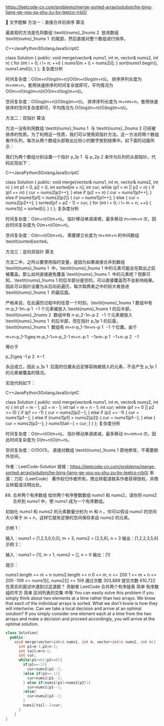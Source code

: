 https://leetcode-cn.com/problems/merge-sorted-array/solution/he-bing-liang-ge-you-xu-shu-zu-by-leetco-rrb0/

📖 文字题解
方法一：直接合并后排序
算法

最直观的方法是先将数组 \textit{nums}\_2nums
2
​
放进数组 \textit{nums}\_1nums
1
​
的尾部，然后直接对整个数组进行排序。

C++JavaPython3GolangJavaScriptC

class Solution {
public:
void merge(vector<int>& nums1, int m, vector<int>& nums2, int n) {
for (int i = 0; i != n; ++i) {
nums1[m + i] = nums2[i];
}
sort(nums1.begin(), nums1.end());
}
};
复杂度分析

时间复杂度：O((m+n)\log(m+n))O((m+n)log(m+n))。
排序序列长度为 m+nm+n，套用快速排序的时间复杂度即可，平均情况为 O((m+n)\log(m+n))O((m+n)log(m+n))。

空间复杂度：O(\log(m+n))O(log(m+n))。
排序序列长度为 m+nm+n，套用快速排序的空间复杂度即可，平均情况为 O(\log(m+n))O(log(m+n))。

方法二：双指针
算法

方法一没有利用数组 \textit{nums}\_1nums
1
​
与 \textit{nums}\_2nums
2
​
已经被排序的性质。为了利用这一性质，我们可以使用双指针方法。这一方法将两个数组看作队列，每次从两个数组头部取出比较小的数字放到结果中。如下面的动画所示：

我们为两个数组分别设置一个指针 p_1p
1
​
与 p_2p
2
​
来作为队列的头部指针。代码实现如下：

C++JavaPython3GolangJavaScriptC

class Solution {
public:
void merge(vector<int>& nums1, int m, vector<int>& nums2, int n) {
int p1 = 0, p2 = 0;
int sorted[m + n];
int cur;
while (p1 < m || p2 < n) {
if (p1 == m) {
cur = nums2[p2++];
} else if (p2 == n) {
cur = nums1[p1++];
} else if (nums1[p1] < nums2[p2]) {
cur = nums1[p1++];
} else {
cur = nums2[p2++];
}
sorted[p1 + p2 - 1] = cur;
}
for (int i = 0; i != m + n; ++i) {
nums1[i] = sorted[i];
}
}
};
复杂度分析

时间复杂度：O(m+n)O(m+n)。
指针移动单调递增，最多移动 m+nm+n 次，因此时间复杂度为 O(m+n)O(m+n)。

空间复杂度：O(m+n)O(m+n)。
需要建立长度为 m+nm+n 的中间数组 \textit{sorted}sorted。

方法三：逆向双指针
算法

方法二中，之所以要使用临时变量，是因为如果直接合并到数组 \textit{nums}\_1nums
1
​
中，\textit{nums}\_1nums
1
​
中的元素可能会在取出之前被覆盖。那么如何直接避免覆盖 \textit{nums}\_1nums
1
​
中的元素呢？观察可知，\textit{nums}\_1nums
1
​
的后半部分是空的，可以直接覆盖而不会影响结果。因此可以指针设置为从后向前遍历，每次取两者之中的较大者放进 \textit{nums}\_1nums
1
​
的最后面。

严格来说，在此遍历过程中的任意一个时刻，\textit{nums}\_1nums
1
​
数组中有 m-p_1-1m−p
1
​
−1 个元素被放入 \textit{nums}\_1nums
1
​
的后半部，\textit{nums}\_2nums
2
​
数组中有 n-p_2-1n−p
2
​
−1 个元素被放入 \textit{nums}\_1nums
1
​
的后半部，而在指针 p_1p
1
​
的后面，\textit{nums}\_1nums
1
​
数组有 m+n-p_1-1m+n−p
1
​
−1 个位置。由于

m+n-p_1-1\geq m-p_1-1+n-p_2-1
m+n−p
1
​
−1≥m−p
1
​
−1+n−p
2
​
−1

等价于

p_2\geq -1
p
2
​
≥−1

永远成立，因此 p_1p
1
​
后面的位置永远足够容纳被插入的元素，不会产生 p_1p
1
​
的元素被覆盖的情况。

实现代码如下：

C++JavaPython3GolangJavaScriptC

class Solution {
public:
void merge(vector<int>& nums1, int m, vector<int>& nums2, int n) {
int p1 = m - 1, p2 = n - 1;
int tail = m + n - 1;
int cur;
while (p1 >= 0 || p2 >= 0) {
if (p1 == -1) {
cur = nums2[p2--];
} else if (p2 == -1) {
cur = nums1[p1--];
} else if (nums1[p1] > nums2[p2]) {
cur = nums1[p1--];
} else {
cur = nums2[p2--];
}
nums1[tail--] = cur;
}
}
};
复杂度分析

时间复杂度：O(m+n)O(m+n)。
指针移动单调递减，最多移动 m+nm+n 次，因此时间复杂度为 O(m+n)O(m+n)。

空间复杂度：O(1)O(1)。
直接对数组 \textit{nums}\_1nums
1
​
原地修改，不需要额外空间。

作者：LeetCode-Solution
链接：https://leetcode-cn.com/problems/merge-sorted-array/solution/he-bing-liang-ge-you-xu-shu-zu-by-leetco-rrb0/
来源：力扣（LeetCode）
著作权归作者所有。商业转载请联系作者获得授权，非商业转载请注明出处。

88. 合并两个有序数组
    给你两个有序整数数组 nums1 和 nums2，请你将 nums2 合并到 nums1 中，使 nums1 成为一个有序数组。

初始化 nums1 和 nums2 的元素数量分别为 m 和 n 。你可以假设 nums1 的空间大小等于 m + n，这样它就有足够的空间保存来自 nums2 的元素。

示例 1：

输入：nums1 = [1,2,3,0,0,0], m = 3, nums2 = [2,5,6], n = 3
输出：[1,2,2,3,5,6]
示例 2：

输入：nums1 = [1], m = 1, nums2 = [], n = 0
输出：[1]

提示：

nums1.length == m + n
nums2.length == n
0 <= m, n <= 200
1 <= m + n <= 200
-109 <= nums1[i], nums2[i] <= 109
通过次数 303,889 提交次数 610,722
在真实的面试中遇到过这道题？
贡献者
LeetCode
合并两个有序链表
简单
有序数组的平方
简单
区间列表的交集
中等
You can easily solve this problem if you simply think about two elements at a time rather than two arrays. We know that each of the individual arrays is sorted. What we don't know is how they will intertwine. Can we take a local decision and arrive at an optimal solution?
If you simply consider one element each at a time from the two arrays and make a decision and proceed accordingly, you will arrive at the optimal solution.

```cpp
class Solution{
  public:
    void merge(vector<int>& nums1, int m, vector<int>& nums2, int n){
      int p1=m-1,p2=n-1;
      int tail=m+n-1;
      int cur;
      while(p1>=0||p2>=0){
        if(p1==-1){
          cur=nums2[p2--];
        }else if(p2==-1){
          cur=nums1[p1--];
        } else if(nums1[p1]>nums2[p2]){
          cur=nums1[p1--];
        }else{
          cur=nums2[p2--];
        }
        nums1[tail--]=cur;
      }
    }
}
```
